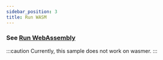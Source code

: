 ```yaml
---
sidebar_position: 3
title: Run WASM
---
```


### See [Run WebAssembly](/run-webassembly)

:::caution
Currently, this sample does not work on wasmer.
:::
